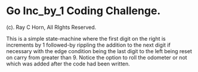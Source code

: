 # Go Inc_by_1 Coding Challenge.

(c). Ray C Horn, All RIghts Reserved.

This is a simple state-machine where the first digit on the right is increments by 1 followed-by 
rippling the addition to the next digit if necessary with the edge condition being the last
digit to the left being reset on carry from greater than 9.  Notice the option to roll the
odometer or not which was added after the code had been  written.

